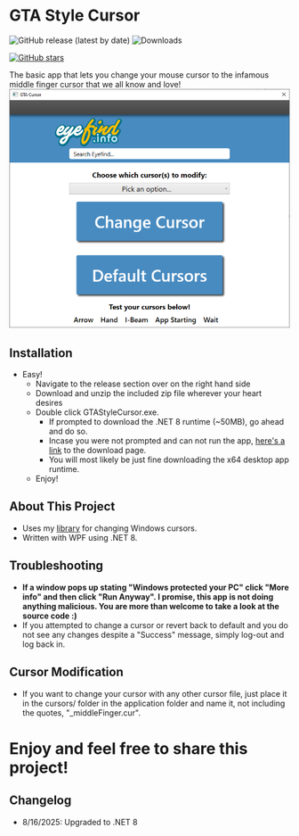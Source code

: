 # GTA Style Cursor
![GitHub release (latest by date)](https://img.shields.io/github/v/release/MaxBranvall/GTACursor)
![Downloads](https://img.shields.io/github/downloads/MaxBranvall/GTACursor/total)

[![GitHub stars](https://img.shields.io/github/stars/MaxBranvall/GTACursor?style=social)](https://github.com/MaxBranvall/GTACursor/stargazers)

The basic app that lets you change your mouse cursor to the infamous middle finger cursor that we all know and love!
![Screenshot of app](https://raw.githubusercontent.com/MaxBranvall/GTACursor/main/Screenshot%202020-12-02%20094810.png)

## Installation
- Easy!
    - Navigate to the release section over on the right hand side
    - Download and unzip the included zip file wherever your heart desires
    - Double click GTAStyleCursor.exe.
      - If prompted to download the .NET 8 runtime (~50MB), go ahead and do so.
      - Incase you were not prompted and can not run the app, [here's a link]([https://dotnet.microsoft.com/download/dotnet/current/runtime](https://dotnet.microsoft.com/en-us/download/dotnet/8.0/runtime)) to the download page.
      - You will most likely be just fine downloading the x64 desktop app runtime.
    - Enjoy!
    
## About This Project
- Uses my [library](https://github.com/MaxBranvall/WinCursorChanger) for changing Windows cursors.
- Written with WPF using .NET 8.
    
## Troubleshooting
- **If a window pops up stating "Windows protected your PC" click "More info" and then click "Run Anyway". I promise, this app is not doing anything malicious. You are more than welcome to take a look at the source code :)**
- If you attempted to change a cursor or revert back to default and you do not see any changes despite a "Success" message, simply log-out and log back in.
    
## Cursor Modification
- If you want to change your cursor with any other cursor file, just place it in the cursors/ folder in the application folder and name it, not including the quotes, "_middleFinger.cur".

# Enjoy and feel free to share this project!

## Changelog

- 8/16/2025: Upgraded to .NET 8

